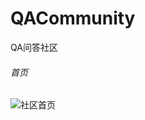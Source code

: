 # QACommunity
QA问答社区

###### 首页
![社区首页](https://github.com/xuanhaoo/QACommunity/blob/master/img/index.png)
